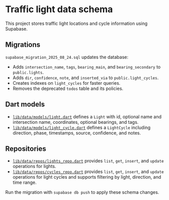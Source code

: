 # Traffic light data schema

This project stores traffic light locations and cycle information using Supabase.

## Migrations

`supabase_migration_2025_08_24.sql` updates the database:

- Adds `intersection_name`, `tags`, `bearing_main`, and `bearing_secondary` to `public.lights`.
- Adds `dir`, `confidence`, `note`, and `inserted_via` to `public.light_cycles`.
- Creates indexes on `light_cycles` for faster queries.
- Removes the deprecated `todos` table and its policies.

## Dart models

- [`lib/data/models/light.dart`](../lib/data/models/light.dart) defines a `Light` with
  id, optional name and intersection name, coordinates, optional bearings, and tags.
- [`lib/data/models/light_cycle.dart`](../lib/data/models/light_cycle.dart) defines a `LightCycle`
  including direction, phase, timestamps, source, confidence, and notes.

## Repositories

- [`lib/data/repos/lights_repo.dart`](../lib/data/repos/lights_repo.dart) provides
  `list`, `get`, `insert`, and `update` operations for lights.
- [`lib/data/repos/cycles_repo.dart`](../lib/data/repos/cycles_repo.dart) provides
  `list`, `get`, `insert`, and `update` operations for light cycles and supports
  filtering by light, direction, and time range.

Run the migration with `supabase db push` to apply these schema changes.
